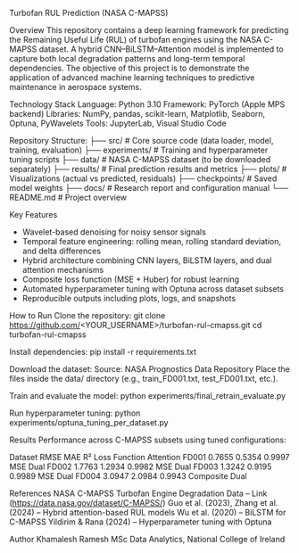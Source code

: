 Turbofan RUL Prediction (NASA C-MAPSS)

Overview
This repository contains a deep learning framework for predicting the Remaining Useful Life (RUL) of turbofan engines using the NASA C-MAPSS dataset.
A hybrid CNN–BiLSTM–Attention model is implemented to capture both local degradation patterns and long-term temporal dependencies.
The objective of this project is to demonstrate the application of advanced machine learning techniques to predictive maintenance in aerospace systems.

Technology Stack
Language: Python 3.10
Framework: PyTorch (Apple MPS backend)
Libraries: NumPy, pandas, scikit-learn, Matplotlib, Seaborn, Optuna, PyWavelets
Tools: JupyterLab, Visual Studio Code

Repository Structure:
├── src/               # Core source code (data loader, model, training, evaluation)
├── experiments/       # Training and hyperparameter tuning scripts
├── data/              # NASA C-MAPSS dataset (to be downloaded separately)
├── results/           # Final prediction results and metrics
├── plots/             # Visualizations (actual vs predicted, residuals)
├── checkpoints/       # Saved model weights
├── docs/              # Research report and configuration manual
└── README.md          # Project overview


Key Features
* Wavelet-based denoising for noisy sensor signals
* Temporal feature engineering: rolling mean, rolling standard deviation, and delta differences
* Hybrid architecture combining CNN layers, BiLSTM layers, and dual attention mechanisms
* Composite loss function (MSE + Huber) for robust learning
* Automated hyperparameter tuning with Optuna across dataset subsets
* Reproducible outputs including plots, logs, and snapshots

How to Run
Clone the repository:
git clone https://github.com/<YOUR_USERNAME>/turbofan-rul-cmapss.git
cd turbofan-rul-cmapss


Install dependencies:
pip install -r requirements.txt


Download the dataset:
Source: NASA Prognostics Data Repository
Place the files inside the data/ directory (e.g., train_FD001.txt, test_FD001.txt, etc.).

Train and evaluate the model:
python experiments/final_retrain_evaluate.py


Run hyperparameter tuning:
python experiments/optuna_tuning_per_dataset.py


Results
Performance across C-MAPSS subsets using tuned configurations:

Dataset	RMSE	MAE	R²	Loss Function	Attention
FD001	0.7655	0.5354	0.9997	MSE	   Dual
FD002	1.7763	1.2934	0.9982	MSE	   Dual
FD003	1.3242	0.9195	0.9989	MSE	   Dual
FD004	3.0947	2.0984	0.9943	Composite	Dual


References
NASA C-MAPSS Turbofan Engine Degradation Data – Link (https://data.nasa.gov/dataset/C-MAPSS/)
Guo et al. (2023), Zhang et al. (2024) – Hybrid attention-based RUL models
Wu et al. (2020) – BiLSTM for C-MAPSS
Yildirim & Rana (2024) – Hyperparameter tuning with Optuna

Author
Khamalesh Ramesh
MSc Data Analytics, National College of Ireland

